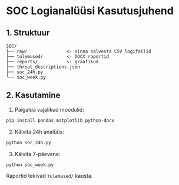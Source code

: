 
# SOC Logianalüüsi Kasutusjuhend

## 1. Struktuur

```
SOC/
├── raw/               <- sinna salvesta CSV logifailid
├── tulemused/         <- DOCX raportid
├── reports/           <- graafikud
├── threat_descriptions.json
├── soc_24h.py
└── soc_week.py
```

## 2. Kasutamine

1. Paigalda vajalikud moodulid:
```bash
pip install pandas matplotlib python-docx
```

2. Käivita 24h analüüs:
```bash
python soc_24h.py
```

3. Käivita 7-päevane:
```bash
python soc_week.py
```

Raportid tekivad `tulemused/` kausta.
